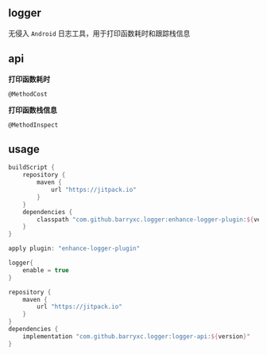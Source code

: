 ## logger

无侵入 `Android` 日志工具，用于打印函数耗时和跟踪栈信息

## api

**打印函数耗时**

```
@MethodCost
```

**打印函数栈信息**


```
@MethodInspect
```

## usage

```groovy
buildScript {
    repository {
        maven {
            url "https://jitpack.io"
        }
    }
    dependencies {
        classpath "com.github.barryxc.logger:enhance-logger-plugin:${version}"
    }
}

apply plugin: "enhance-logger-plugin"

logger{
	enable = true
}

repository {
    maven {
        url "https://jitpack.io"
    }
}
dependencies {
    implementation "com.github.barryxc.logger:logger-api:${version}"
}
```





